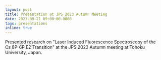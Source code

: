 ```yaml
---
layout: post
title: Presentation at JPS 2023 Autumn Meeting
date: 2023-09-21 09:00:00-0000
tags: presentations
inline: true
---
```

Presented research on "Laser Induced Fluorescence Spectroscopy of the Cs 8P-6P E2 Transition" at the JPS 2023 Autumn meeting at Tohoku University, Japan.
